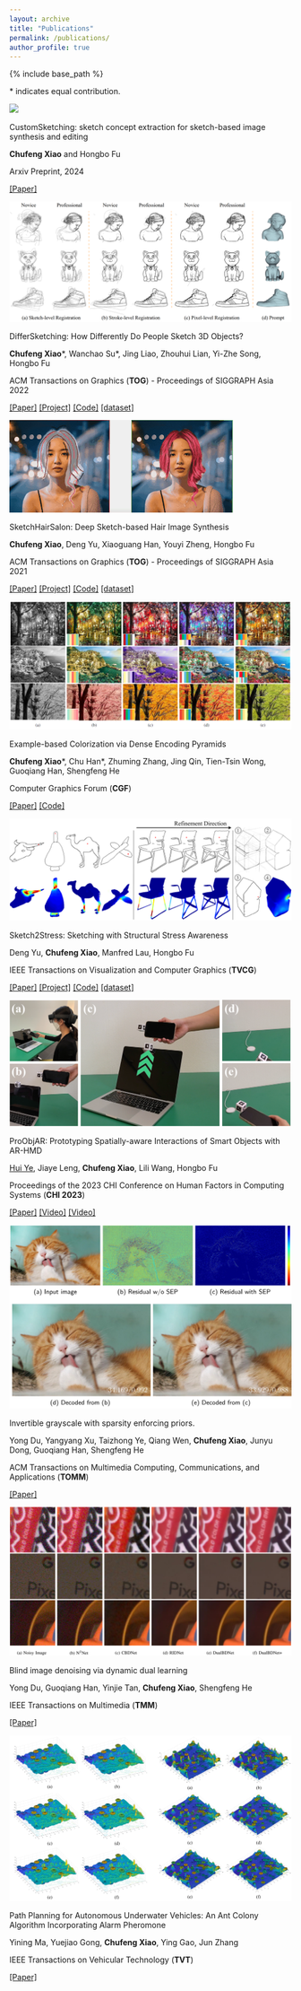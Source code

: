```yaml
---
layout: archive
title: "Publications"
permalink: /publications/
author_profile: true
---
```


{% include base_path %}

\* indicates equal contribution.

<div class="pub">
    <img src="/images/customsketching.png">
    <div>
      <p class="title">CustomSketching: sketch concept extraction for sketch-based image synthesis and editing</p>
      <p><b>Chufeng Xiao</b> and Hongbo Fu</p>
      <p class="venue">Arxiv Preprint, 2024</p>
      <p>
        <a href="https://dl.acm.org/doi/abs/10.1145/3550454.3555493">[Paper]</a>
      </p>
    </div>
</div>

<div class="pub">
    <img src="/images/differsketching.png">
    <div>
      <p class="title">DifferSketching: How Differently Do People Sketch 3D Objects?</p>
      <p><b>Chufeng Xiao</b>*, Wanchao Su*, Jing Liao, Zhouhui Lian, Yi-Zhe Song, Hongbo Fu</p>
      <p class="venue">ACM Transactions on Graphics (<b>TOG</b>) - Proceedings of SIGGRAPH Asia 2022</p>
      <p>
        <a href="https://dl.acm.org/doi/abs/10.1145/3550454.3555493">[Paper]</a>
        <a href="https://chufengxiao.github.io/DifferSketching/">[Project]</a>
        <a href="https://github.com/chufengxiao/DifferSketching">[Code]</a>
        <a href="https://chufengxiao.github.io/DifferSketching/#dataset">[dataset]</a>
      </p>
    </div>
</div>

<div class="pub">
    <img src="/images/sketchhairsalon.gif">
    <div>
      <p class="title">SketchHairSalon: Deep Sketch-based Hair Image Synthesis</p>
      <p><b>Chufeng Xiao</b>, Deng Yu, Xiaoguang Han, Youyi Zheng, Hongbo Fu</p>
      <p class="venue">ACM Transactions on Graphics (<b>TOG</b>) - Proceedings of SIGGRAPH Asia 2021</p>
      <p>
        <a href="https://dl.acm.org/doi/abs/10.1145/3478513.3480502">[Paper]</a>
        <a href="https://chufengxiao.github.io/SketchHairSalon/">[Project]</a>
        <a href="https://github.com/chufengxiao/SketchHairSalon">[Code]</a>
        <a href="https://github.com/chufengxiao/SketchHairSalon?tab=readme-ov-file#Dataset">[dataset]</a>
      </p>
    </div>
</div>

<div class="pub">
    <img src="/images/colorization.png">
    <div>
      <p class="title">Example-based Colorization via Dense Encoding Pyramids</p>
      <p><b>Chufeng Xiao</b>*, Chu Han*, Zhuming Zhang, Jing Qin, Tien-Tsin Wong, Guoqiang Han, Shengfeng He</p>
      <p class="venue">Computer Graphics Forum (<b>CGF</b>)</p>
      <p>
        <a href="https://onlinelibrary-wiley-com.ezproxy.cityu.edu.hk/doi/full/10.1111/cgf.13659">[Paper]</a>
        <a href="https://github.com/chufengxiao/Example-based-Colorization-via-Dense-Encoding-Pyramids">[Code]</a>
      </p>
    </div>
</div>

<div class="pub">
    <img src="/images/sketch2stress.png">
    <div>
      <p class="title">Sketch2Stress: Sketching with Structural Stress Awareness</p>
      <p>Deng Yu, <b>Chufeng Xiao</b>, Manfred Lau, Hongbo Fu</p>
      <p class="venue">IEEE Transactions on Visualization and Computer Graphics (<b>TVCG</b>)</p>
      <p>
        <a href="https://arxiv.org/abs/2306.05911">[Paper]</a>
        <a href="https://dengyuhk.github.io/Sketch2Stress/">[Project]</a>
        <a href="https://github.com/dengyuhk/Sketch2Stress">[Code]</a>
        <a href="https://github.com/dengyuhk/Sketch2Stress?tab=readme-ov-file#Dataset">[dataset]</a>
      </p>
    </div>
</div>

<div class="pub">
    <img src="/images/proobjar.png">
    <div>
      <p class="title">ProObjAR: Prototyping Spatially-aware Interactions of Smart Objects with AR-HMD</p>
      <p><a href="https://huiye19.github.io/">Hui Ye</a>, Jiaye Leng, <b>Chufeng Xiao</b>, Lili Wang, Hongbo Fu</p>
      <p class="venue">Proceedings of the 2023 CHI Conference on Human Factors in Computing Systems (<b>CHI 2023</b>)</p>
      <p>
        <a href="https://dl.acm.org/doi/abs/10.1145/3544548.3580750">[Paper]</a>
        <a href="https://www.youtube.com/watch?v=YnkOdbIkooc">[Video]</a>
        <a href="https://www.youtube.com/watch?v=Fh4N6mBAQuQ">[Video]</a>
      </p>
    </div>
</div>

<div class="pub">
    <img src="/images/invertible_grayscale.png">
    <div>
      <p class="title">Invertible grayscale with sparsity enforcing priors.</p>
      <p>Yong Du, Yangyang Xu, Taizhong Ye, Qiang Wen, <b>Chufeng Xiao</b>, Junyu Dong, Guoqiang Han, Shengfeng He</p>
      <p class="venue">ACM Transactions
on Multimedia Computing, Communications, and Applications (<b>TOMM</b>)</p>
      <p>
        <a href="https://dl.acm.org/doi/10.1145/3451993">[Paper]</a>
      </p>
    </div>
</div>

<div class="pub">
    <img src="/images/DualBD.png">
    <div>
      <p class="title">Blind image denoising via dynamic dual learning</p>
      <p>Yong Du, Guoqiang Han, Yinjie Tan, <b>Chufeng Xiao</b>, Shengfeng He</p>
      <p class="venue">IEEE Transactions on Multimedia (<b>TMM</b>)</p>
      <p>
        <a href="https://ieeexplore.ieee.org/document/9136787">[Paper]</a>
      </p>
    </div>
</div>


<div class="pub">
    <img src="/images/AP_ACS.png">
    <div>
      <p class="title">Path Planning for Autonomous Underwater Vehicles: An Ant Colony Algorithm Incorporating Alarm Pheromone</p>
      <p>Yining Ma, Yuejiao Gong, <b>Chufeng Xiao</b>, Ying Gao, Jun Zhang</p>
      <p class="venue">IEEE Transactions on Vehicular Technology (<b>TVT</b>)</p>
      <p>
        <a href="https://ieeexplore.ieee.org/abstract/document/8540402">[Paper]</a>
      </p>
    </div>
</div>



